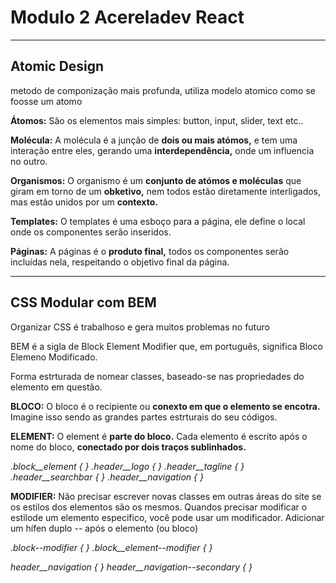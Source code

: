 # Modulo 2 Acereladev React
----


## Atomic Design 
metodo de componização mais profunda, utiliza modelo atomico como se foosse um atomo

**Átomos:** São os elementos mais simples: button, input, slider, text etc..

**Molécula:** A molécula é a junção de **dois ou mais atómos,** e tem uma interação entre eles, gerando uma **interdependência,** onde  um influencia no outro.

**Organismos:** O organismo é um **conjunto de atómos e moléculas** que giram em torno de um **obketivo,** nem todos estão diretamente interligados, mas estão unidos por um **contexto.**

**Templates:** O templates é uma esboço para a página, ele define o local onde os componentes serão inseridos.

**Páginas:** A páginas é o **produto final,** todos os componentes serão incluídas nela, respeitando o objetivo final da página.

----

## CSS Modular com BEM

Organizar CSS é trabalhoso e gera muitos problemas no futuro

BEM é a sigla de Block Element Modifier que, em português, significa Bloco Elemeno Modificado.

Forma estrturada de nomear classes, baseado-se nas propriedades do elemento em questão.

**BLOCO:** O bloco é o recipiente ou **conexto  em que o elemento se encotra.** Imagine isso sendo as grandes partes estrturais do seu códigos.

**ELEMENT:** O element é **parte do bloco.** Cada elemento é escrito após o nome do bloco, **conectado por dois traços sublinhados.**

*.block__element { }*
*.header__logo { }*
*.header__tagline { }*
*.header__searchbar { }*
*.header__navigation { }*

**MODIFIER:** Não precisar escrever novas classes em outras áreas do site se os estilos dos elementos são os mesmos. Quandos precisar modificar o estilode um elemento especifico, você pode usar um modificador. Adicionar um hífen duplo -- após o elemento (ou bloco)

*.block--modifier { }*
*.block__element--modifier { }*

*header__navigation { }*
*header__navigation--secondary { }*
